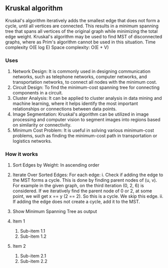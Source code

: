 ## Kruskal algorithm
Kruskal's algorithm iteratively adds the smallest edge that does not form a cycle, until all vertices are connected. This results in a minimum spanning tree that spans all vertices of the original graph while minimizing the total edge weight.
Kruskal's algorithm may be used to find MST of disconnected graphs, where as Prim's algorithm cannot be used in this situation.
Time complexity     O(E log E)
Space complexity:   O(E + V)

### Uses
1. Network Design: It is commonly used in designing communication networks, such as telephone networks, computer networks, and transportation networks, to connect all nodes with the minimum cost.
2. Circuit Design: To find the minimum-cost spanning tree for connecting components in a circuit.
3. Cluster Analysis: It can be applied to cluster analysis in data mining and machine learning, where it helps identify the most important relationships or connections between data points.
4. Image Segmentation: Kruskal's algorithm can be utilized in image processing and computer vision to segment images into regions based on similarity or connectivity.
5. Minimum Cost Problem: It is useful in solving various minimum-cost problems, such as finding the minimum-cost path in transportation or logistics networks.

### How it works
1. Sort Edges by Weight: In ascending order
2. Iterate Over Sorted Edges: For each edge:
i. Check if adding the edge to the MST forms a cycle. This is done by finding parent nodes of (u, v). For example in the given graph, on the third iteration (0, 2, 6) is considered. If we iteratively find the parent node of 0 or 2, at some point, we will get x == y (2 == 2). So this is a cycle. We skip this edge.
ii. If adding the edge does not create a cycle, add it to the MST.
3. Show Minimum Spanning Tree as output

1. Item 1
   1. Sub-item 1.1
   2. Sub-item 1.2
2. Item 2
   1. Sub-item 2.1
   2. Sub-item 2.2
